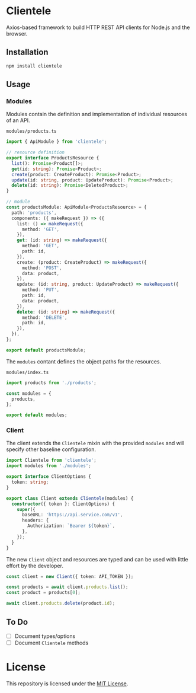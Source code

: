 # Clientele

Axios-based framework to build HTTP REST API clients for Node.js and the browser.

## Installation

```bash
npm install clientele
```

## Usage

### Modules

Modules contain the definition and implementation of individual resources of an API.

`modules/products.ts`
```ts
import { ApiModule } from 'clientele';

// resource definition
export interface ProductsResource {
  list(): Promise<Product[]>;
  get(id: string): Promise<Product>;
  create(product: CreateProduct): Promise<Product>;
  update(id: string, product: UpdateProduct): Promise<Product>;
  delete(id: string): Promise<DeletedProduct>;
}

// module
const productsModule: ApiModule<ProductsResource> = {
  path: 'products',
  components: ({ makeRequest }) => ({
    list: () => makeRequest({
      method: 'GET',
    }),
    get: (id: string) => makeRequest({
      method: 'GET',
      path: id,
    }),
    create: (product: CreateProduct) => makeRequest({
      method: 'POST',
      data: product,
    }),
    update: (id: string, product: UpdateProduct) => makeRequest({
      method: 'PUT',
      path: id,
      data: product,
    }),
    delete: (id: string) => makeRequest({
      method: 'DELETE',
      path: id,
    }),
  }),
};

export default productsModule;
```

The `modules` contant defines the object paths for the resources.

`modules/index.ts`
```ts
import products from './products';

const modules = {
  products,
};

export default modules;
```

### Client

The client extends the `Clientele` mixin with the provided `modules` and will specify other baseline configuration.

```ts
import Clientele from 'clientele';
import modules from './modules';

export interface ClientOptions {
  token: string;
}

export class Client extends Clientele(modules) {
  constructor({ token }: ClientOptions) {
    super({
      baseURL: 'https://api.service.com/v1',
      headers: {
        Authorization: `Bearer ${token}`,
      },
    });
  }
}
```

The new `Client` object and resources are typed and can be used with little effort by the developer.

```ts
const client = new Client({ token: API_TOKEN });

const products = await client.products.list();
const product = products[0];

await client.products.delete(product.id);
```

## To Do

- [ ] Document types/options
- [ ] Document `Clientele` methods

# License

This repository is licensed under the [MIT License](./LICENSE).